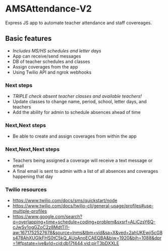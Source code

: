 # AMSAttendance-V2
Express JS app to automate teacher attendance and staff covereages.

## Basic features
- *Includes MS/HS schedules and letter days*
- App can receive/send messages
- DB of teacher schedules and classes
- Assign coverages from the app
- Using Twilio API and ngrok webhooks

### Next steps
- *TRIPLE check absent teacher classes and available teachers!*
- Update classes to change name, period, school, letter days, and teachers
- Add the ability for admin to schedule absences ahead of time

### Next,Next steps
- Be able to create and assign coverages from within the app

### Next,Next,Next steps
- Teachers being assigned a coverage will receive a text message or email
- A final email is sent to admin with a list of all absences and coverages happening that day

### Twilio resources
- https://www.twilio.com/docs/sms/quickstart/node
- https://www.twilio.com/docs/twilio-cli/general-usage/profiles#use-multiple-profiles
- https://www.google.com/search?q=overlapping+time+schedule+coding+problem&sxsrf=ALiCzsY6Q-cJwSv1ogGZoC2z8MdtTI1-aw:1671752527678&source=lnms&tbm=vid&sa=X&ved=2ahUKEwji5cG8s478AhXUGlkFHS0tC5kQ_AUoAnoECAEQBA&biw=1920&bih=1088&dpr=1#fpstate=ive&vld=cid:db17f444,vid:pirT3bDXXLE